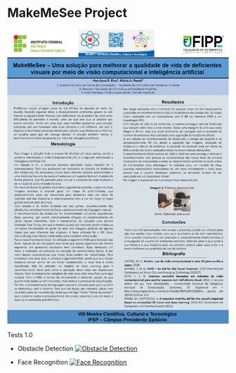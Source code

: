 # MakeMeSee Project

![alt text](https://github.com/riccihenrique/MakeMeSee/blob/master/imgs/resumo.png)


Tests 1.0

- Obstacle Detection 
[![Obstacle Detection](https://img.youtube.com/vi/NMPVtC8iQx4/0.jpg)](https://www.youtube.com/watch?v=NMPVtC8iQx4)

- Face Recognition 
[![Face Recognition](https://img.youtube.com/vi/wiDm3Ib5PQ0/0.jpg)](https://www.youtube.com/watch?v=wiDm3Ib5PQ0)
